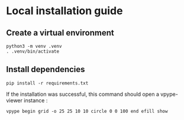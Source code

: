# Local installation guide

## Create a virtual environment

```
python3 -m venv .venv
. .venv/bin/activate
```

## Install dependencies

```
pip install -r requirements.txt
```

If the installation was successful, this command should open a vpype-viewer instance :
```
vpype begin grid -o 25 25 10 10 circle 0 0 100 end efill show
```

